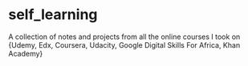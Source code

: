 # self_learning
A collection of notes and projects from all the online courses I took on {Udemy, Edx, Coursera, Udacity, Google Digital Skills For Africa, Khan Academy}
